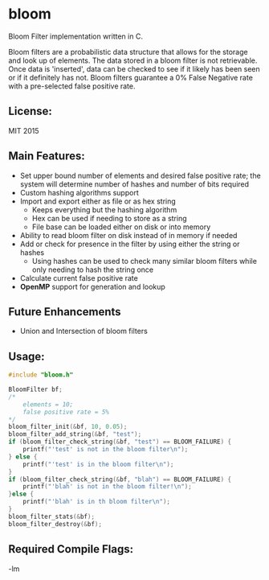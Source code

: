 # bloom
Bloom Filter implementation written in C.

Bloom filters are a probabilistic data structure that allows for the storage and look up of elements. The data stored in a bloom filter is not retrievable. Once data is 'inserted', data can be checked to see if it likely has been seen or if it definitely has not. Bloom filters guarantee a 0% False Negative rate with a pre-selected false positive rate.


## License:
MIT 2015


## Main Features:
* Set upper bound number of elements and desired false positive rate; the system will determine number of hashes and number of bits required
* Custom hashing algorithms support
* Import and export either as file or as hex string
	* Keeps everything but the hashing algorithm
	* Hex can be used if needing to store as a string
	* File base can be loaded either on disk or into memory
* Ability to read bloom filter on disk instead of in memory if needed
* Add or check for presence in the filter by using either the string or hashes
    * Using hashes can be used to check many similar bloom filters while only needing to hash the string once
* Calculate current false positive rate
* **OpenMP** support for generation and lookup


## Future Enhancements
* Union and Intersection of bloom filters


## Usage:
``` c
#include "bloom.h"

BloomFilter bf;
/*
	elements = 10;
	false positive rate = 5%
*/
bloom_filter_init(&bf, 10, 0.05);
bloom_filter_add_string(&bf, "test");
if (bloom_filter_check_string(&bf, "test") == BLOOM_FAILURE) {
	printf("'test' is not in the bloom filter\n");
} else {
	printf("'test' is in the bloom filter\n");
}
if (bloom_filter_check_string(&bf, "blah") == BLOOM_FAILURE) {
	printf("'blah' is not in the bloom filter!\n");
}else {
	printf("'blah' is in th bloom filter\n");
}
bloom_filter_stats(&bf);
bloom_filter_destroy(&bf);
```

## Required Compile Flags:
-lm
